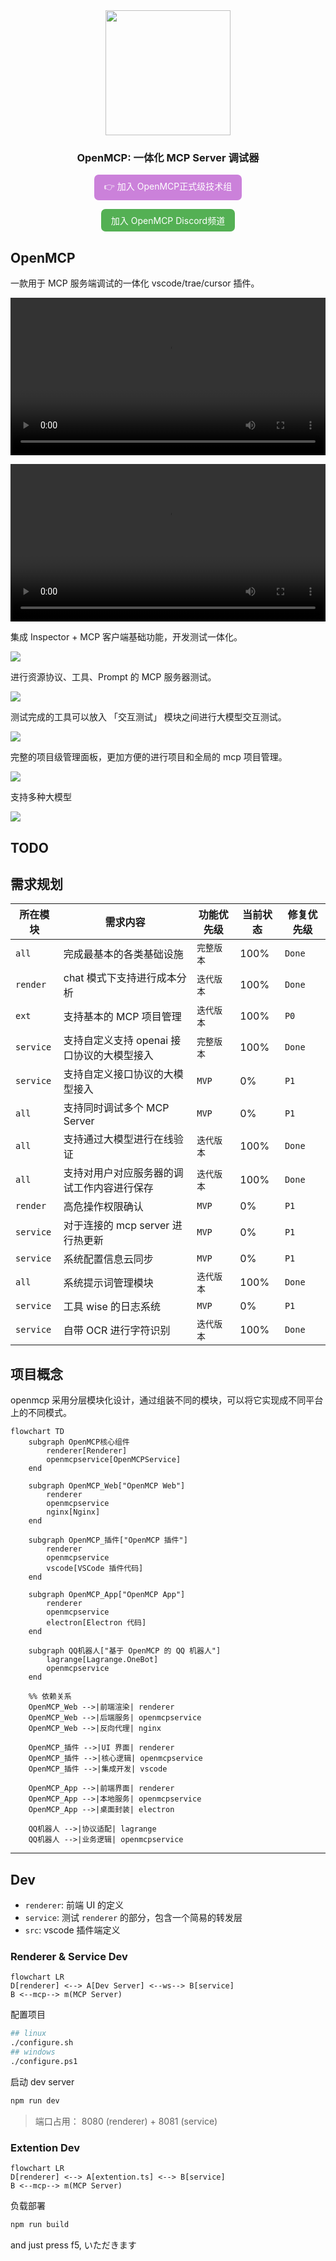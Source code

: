 <div align="center">

<img src="./icons/openmcp.png" height="200px"/>

<h3>OpenMCP: 一体化 MCP Server 调试器</h3>

<a href="https://qm.qq.com/cgi-bin/qm/qr?k=C6ZUTZvfqWoI12lWe7L93cWa1hUsuVT0&jump_from=webapi&authKey=McW6B1ogTPjPDrCyGttS890tMZGQ1KB3QLuG4aqVNRaYp4vlTSgf2c6dMcNjMuBD" target="_blank" style="display: inline-block; padding: 8px 16px; background-color: #CB81DA; color: white; border-radius: .5em; text-decoration: none;">👉 加入 OpenMCP正式级技术组</a>


<a href="https://discord.gg/af5cfB9a" target="_blank" style="display: inline-block; padding: 8px 16px; background-color: rgb(84, 176, 84); color: white; border-radius: .5em; text-decoration: none;"> 加入 OpenMCP Discord频道</a>

</div>



## OpenMCP

一款用于 MCP 服务端调试的一体化 vscode/trae/cursor 插件。

<video src="https://github.com/user-attachments/assets/ab214d58-b77c-4bd3-8b6e-55552f4036ff" width="100%"></video>

<video src="https://github.com/user-attachments/assets/c17a4ad7-83b4-47ff-8627-85b57ad18940" width="100%"></video>


集成 Inspector + MCP 客户端基础功能，开发测试一体化。

![](./icons/openmcp.welcome.png)

进行资源协议、工具、Prompt 的 MCP 服务器测试。

![](./icons/openmcp.resource.png)

测试完成的工具可以放入 「交互测试」 模块之间进行大模型交互测试。

![](./icons/openmcp.chatbot.png)

完整的项目级管理面板，更加方便的进行项目和全局的 mcp 项目管理。

![](./icons/openmcp.management.png)

支持多种大模型

![](./icons/openmcp.support.llm.png)


## TODO

## 需求规划

| 所在模块 | 需求内容 | 功能优先级 | 当前状态 | 修复优先级 |
|---------|---------|--------|---------|-----------|
| `all` | 完成最基本的各类基础设施 | `完整版本` | 100% | `Done` |
| `render` | chat 模式下支持进行成本分析 | `迭代版本` | 100% | `Done` |
| `ext` | 支持基本的 MCP 项目管理 | `迭代版本` | 100% | `P0` |
| `service` | 支持自定义支持 openai 接口协议的大模型接入 | `完整版本` | 100% | `Done` |
| `service` | 支持自定义接口协议的大模型接入 | `MVP` | 0% | `P1` |
| `all` | 支持同时调试多个 MCP Server | `MVP` | 0% | `P1` |
| `all` | 支持通过大模型进行在线验证 | `迭代版本` | 100% | `Done` |
| `all` | 支持对用户对应服务器的调试工作内容进行保存 | `迭代版本` | 100% | `Done` |
| `render` | 高危操作权限确认 | `MVP` | 0% | `P1` |
| `service` | 对于连接的 mcp server 进行热更新 | `MVP` | 0% | `P1` |
| `service` | 系统配置信息云同步 | `MVP` | 0% | `P1` |
| `all` | 系统提示词管理模块 | `迭代版本` | 100% | `Done` |
| `service` | 工具 wise 的日志系统 | `MVP` | 0% | `P1` |
| `service` | 自带 OCR 进行字符识别 | `迭代版本` | 100% | `Done` |


## 项目概念

openmcp 采用分层模块化设计，通过组装不同的模块，可以将它实现成不同平台上的不同模式。

```mermaid
flowchart TD
    subgraph OpenMCP核心组件
        renderer[Renderer]
        openmcpservice[OpenMCPService]
    end

    subgraph OpenMCP_Web["OpenMCP Web"]
        renderer
        openmcpservice
        nginx[Nginx]
    end

    subgraph OpenMCP_插件["OpenMCP 插件"]
        renderer
        openmcpservice
        vscode[VSCode 插件代码]
    end

    subgraph OpenMCP_App["OpenMCP App"]
        renderer
        openmcpservice
        electron[Electron 代码]
    end

    subgraph QQ机器人["基于 OpenMCP 的 QQ 机器人"]
        lagrange[Lagrange.OneBot]
        openmcpservice
    end

    %% 依赖关系
    OpenMCP_Web -->|前端渲染| renderer
    OpenMCP_Web -->|后端服务| openmcpservice
    OpenMCP_Web -->|反向代理| nginx

    OpenMCP_插件 -->|UI 界面| renderer
    OpenMCP_插件 -->|核心逻辑| openmcpservice
    OpenMCP_插件 -->|集成开发| vscode

    OpenMCP_App -->|前端界面| renderer
    OpenMCP_App -->|本地服务| openmcpservice
    OpenMCP_App -->|桌面封装| electron

    QQ机器人 -->|协议适配| lagrange
    QQ机器人 -->|业务逻辑| openmcpservice
```


---

## Dev

- `renderer`: 前端 UI 的定义
- `service`: 测试 `renderer` 的部分，包含一个简易的转发层
- `src`: vscode 插件端定义

### Renderer & Service Dev

```mermaid
flowchart LR
D[renderer] <--> A[Dev Server] <--ws--> B[service]
B <--mcp--> m(MCP Server)
```

配置项目

```bash
## linux
./configure.sh
## windows
./configure.ps1
```

启动 dev server

```bash
npm run dev
```

> 端口占用： 8080 (renderer) + 8081 (service)

### Extention Dev

```mermaid
flowchart LR
D[renderer] <--> A[extention.ts] <--> B[service]
B <--mcp--> m(MCP Server)
```

负载部署
```bash
npm run build
```

and just press f5, いただきます
